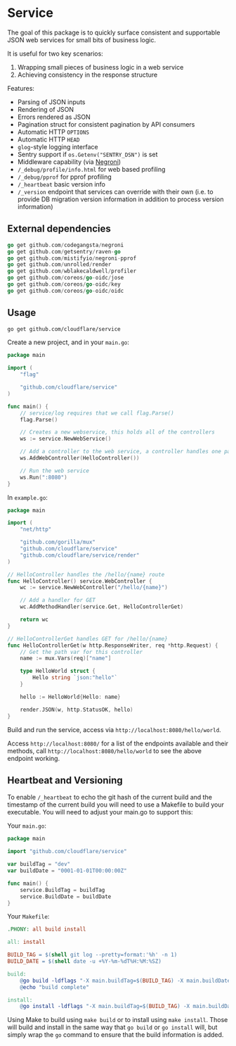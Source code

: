 # Service

The goal of this package is to quickly surface consistent and supportable JSON web services for small bits of business logic.

It is useful for two key scenarios:

1. Wrapping small pieces of business logic in a web service
2. Achieving consistency in the response structure

Features:
* Parsing of JSON inputs
* Rendering of JSON
* Errors rendered as JSON
* Pagination struct for consistent pagination by API consumers
* Automatic HTTP `OPTIONS`
* Automatic HTTP `HEAD`
* `glog`-style logging interface
* Sentry support if `os.Getenv("SENTRY_DSN")` is set
* Middleware capability (via [Negroni](https://github.com/codegangsta/negroni))
* `/_debug/profile/info.html` for web based profiling
* `/_debug/pprof` for pprof profiling
* `/_heartbeat` basic version info
* `/_version` endpoint that services can override with their own (i.e. to provide DB migration version information in addition to process version information)

## External dependencies

```go
go get github.com/codegangsta/negroni
go get github.com/getsentry/raven-go
go get github.com/mistifyio/negroni-pprof
go get github.com/unrolled/render
go get github.com/wblakecaldwell/profiler
go get github.com/coreos/go-oidc/jose
go get github.com/coreos/go-oidc/key
go get github.com/coreos/go-oidc/oidc
```

## Usage

```bash
go get github.com/cloudflare/service
```

Create a new project, and in your `main.go`:

```go
package main

import (
	"flag"

	"github.com/cloudflare/service"
)

func main() {
	// service/log requires that we call flag.Parse()
	flag.Parse()

	// Creates a new webservice, this holds all of the controllers
	ws := service.NewWebService()

	// Add a controller to the web service, a controller handles one path
	ws.AddWebController(HelloController())

	// Run the web service
	ws.Run(":8080")
}

```

In `example.go`:

```go
package main

import (
	"net/http"

	"github.com/gorilla/mux"
	"github.com/cloudflare/service"
	"github.com/cloudflare/service/render"
)

// HelloController handles the /hello/{name} route
func HelloController() service.WebController {
	wc := service.NewWebController("/hello/{name}")

	// Add a handler for GET
	wc.AddMethodHandler(service.Get, HelloControllerGet)

	return wc
}

// HelloControllerGet handles GET for /hello/{name}
func HelloControllerGet(w http.ResponseWriter, req *http.Request) {
	// Get the path var for this controller
	name := mux.Vars(req)["name"]

	type HelloWorld struct {
		Hello string `json:"hello"`
	}

	hello := HelloWorld{Hello: name}

	render.JSON(w, http.StatusOK, hello)
}
```

Build and run the service, access via `http://localhost:8080/hello/world`.

Access `http://localhost:8080/` for a list of the endpoints available and their methods, call `http://localhost:8080/hello/world` to see the above endpoint working.

## Heartbeat and Versioning

To enable `/_heartbeat` to echo the git hash of the current build and the timestamp of the current build you will need to use a Makefile to build your executable. You will need to adjust your main.go to support this:

Your `main.go`:

```go
package main

import "github.com/cloudflare/service"

var buildTag = "dev"
var buildDate = "0001-01-01T00:00:00Z"

func main() {
	service.BuildTag = buildTag
	service.BuildDate = buildDate
}
```

Your `Makefile`:

```Makefile
.PHONY: all build install

all: install

BUILD_TAG = $(shell git log --pretty=format:'%h' -n 1)
BUILD_DATE = $(shell date -u +%Y-%m-%dT%H:%M:%SZ)

build:
	@go build -ldflags "-X main.buildTag=$(BUILD_TAG) -X main.buildDate=$(BUILD_DATE)"
	@echo "build complete"

install:
	@go install -ldflags "-X main.buildTag=$(BUILD_TAG) -X main.buildDate=$(BUILD_DATE)"
```

Using Make to build using `make build` or to install using `make install`. Those will build and install in the same way that `go build` or `go install` will, but simply wrap the `go` command to ensure that the build information is added.

